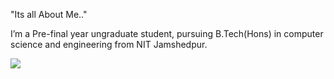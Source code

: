 "Its all About Me.."

I’m a Pre-final year ungraduate student, pursuing B.Tech(Hons) in computer science and engineering from NIT Jamshedpur.


<img src="https://github-readme-stats.vercel.app/api?username=laxmi2230&&show_icons=true&title_color=ffffff&icon_color=bb2acf&text_color=daf7dc&bg_color=151515">
